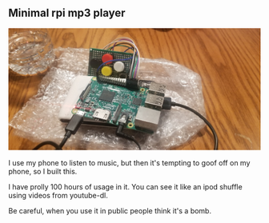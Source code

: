## Minimal rpi mp3 player

![blah](🎶.jpg "beautiful")

I use my phone to listen to music, but then it's tempting to goof off on my phone, so I built this. 

I have prolly 100 hours of usage in it. You can see it like an ipod shuffle using videos from youtube-dl.

Be careful, when you use it in public people think it's a bomb.

